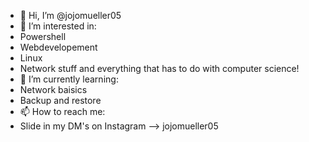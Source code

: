 - 👋 Hi, I’m @jojomueller05
- 👀 I’m interested in:
- Powershell
- Webdevelopement
- Linux 
- Network stuff and everything that has to do with computer science!
- 🌱 I’m currently learning:
- Network baisics
- Backup and restore
- 📫 How to reach me:
- Slide in my DM's on Instagram --> jojomueller05

<!---
jojomueller05/jojomueller05 is a ✨ special ✨ repository because its `README.md` (this file) appears on your GitHub profile.
You can click the Preview link to take a look at your changes.
--->
